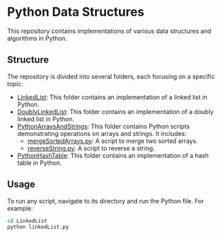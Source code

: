 # Python Data Structures

This repository contains implementations of various data structures and algorithms in Python.

## Structure

The repository is divided into several folders, each focusing on a specific topic:

- [LinkedList](LinkedList/linkedList.py): This folder contains an implementation of a linked list in Python.
- [DoublyLinkedList](LinkedList/doubleyLinkedList.py): This folder contains an implementation of a doubly linked list in Python.
- [PythonArraysAndStrings](PythonArraysAndStrings): This folder contains Python scripts demonstrating operations on arrays and strings. It includes:
  - [mergeSortedArrays.py](PythonArraysAndStrings/mergeSortedArrays.py): A script to merge two sorted arrays.
  - [reverseString.py](PythonArraysAndStrings/reverseString.py): A script to reverse a string.
- [PythonHashTable](PythonHashTable/hashTable.py): This folder contains an implementation of a hash table in Python.

## Usage

To run any script, navigate to its directory and run the Python file. For example:

```bash
cd LinkedList
python linkedList.py
```
